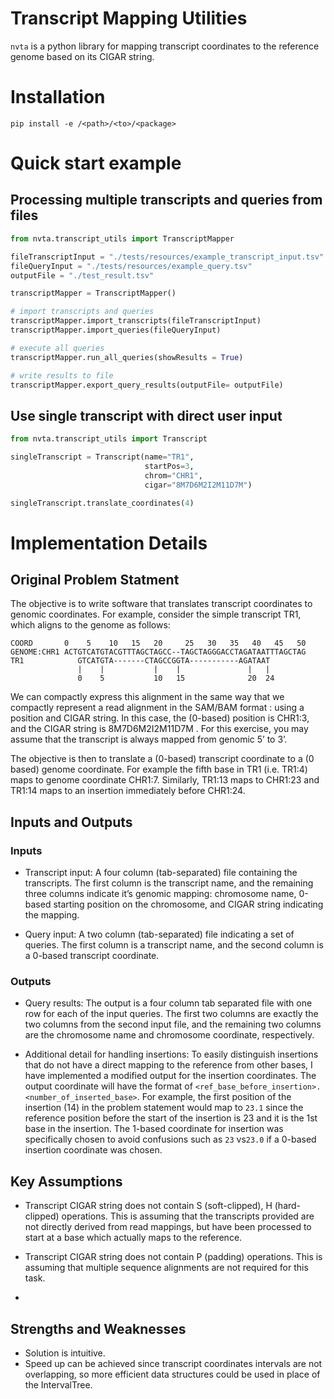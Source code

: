# Transcript Mapping Utilities 

`nvta` is a python library for mapping transcript coordinates to the reference genome based on its CIGAR string.

# Installation

`pip install -e /<path>/<to>/<package>`

# Quick start example

## Processing multiple transcripts and queries from files

```python
from nvta.transcript_utils import TranscriptMapper

fileTranscriptInput = "./tests/resources/example_transcript_input.tsv"
fileQueryInput = "./tests/resources/example_query.tsv"
outputFile = "./test_result.tsv"

transcriptMapper = TranscriptMapper()

# import transcripts and queries
transcriptMapper.import_transcripts(fileTranscriptInput)
transcriptMapper.import_queries(fileQueryInput)

# execute all queries
transcriptMapper.run_all_queries(showResults = True)

# write results to file
transcriptMapper.export_query_results(outputFile= outputFile)
```

## Use single transcript with direct user input

```python
from nvta.transcript_utils import Transcript

singleTranscript = Transcript(name="TR1",
                              startPos=3,
                              chrom="CHR1",
                              cigar="8M7D6M2I2M11D7M")

singleTranscript.translate_coordinates(4)

```

# Implementation Details

## Original Problem Statment

The objective is to write software that translates transcript coordinates to genomic coordinates. For example, consider the simple transcript TR1, which aligns to the genome as follows:

```
COORD       0    5    10   15   20     25   30   35   40   45   50
GENOME:CHR1 ACTGTCATGTACGTTTAGCTAGCC--TAGCTAGGGACCTAGATAATTTAGCTAG
TR1            GTCATGTA-------CTAGCCGGTA-----------AGATAAT
               |    |           |    |               |   |
               0    5           10   15              20  24
```
We can compactly express this alignment in the same way that we compactly represent a read alignment in the SAM/BAM format : using a position and CIGAR string. In this case, the (0-based) position is CHR1:3, and the CIGAR string is 8M7D6M2I2M11D7M . For this exercise, you may assume that the transcript is always mapped from genomic 5’ to 3’.

The objective is then to translate a (0-based) transcript coordinate to a (0 based) genome coordinate. For example the fifth base in TR1 (i.e. TR1:4) maps to genome coordinate CHR1:7. Similarly, TR1:13 maps to CHR1:23 and TR1:14 maps to an insertion immediately before CHR1:24.

## Inputs and Outputs

### Inputs
- Transcript input: A four column (tab-separated) file containing the transcripts. The first column is the transcript name, and the remaining three columns indicate it’s genomic mapping: chromosome name, 0-based starting position on the chromosome, and CIGAR string indicating the mapping.

- Query input: A two column (tab-separated) file indicating a set of queries. The first column is a transcript
name, and the second column is a 0-based transcript coordinate.

### Outputs

- Query results: The output is a four column tab separated file with one row for each of the input queries. The first two columns are exactly the two columns from the second input file, and the remaining two columns are the chromosome name and chromosome coordinate, respectively.

- Additional detail for handling insertions: To easily distinguish insertions that do not have a direct mapping to the reference from other bases, I have implemented a modified output for the insertion coordinates. The output coordinate will have the format of `<ref_base_before_insertion>.<number_of_inserted_base>`. For example, the first position of the insertion (14) in the problem statement would map to `23.1` since the reference position before the start of the insertion is 23 and it is the 1st base in the insertion. The 1-based coordinate for insertion was specifically chosen to avoid confusions such as `23` vs`23.0` if a 0-based insertion coordinate was chosen. 


## Key Assumptions

- Transcript CIGAR string does not contain S (soft-clipped), H (hard-clipped) operations. This is assuming that the transcripts provided are not directly derived from read mappings, but have been processed to start at a base which actually maps to the reference. 

- Transcript CIGAR string does not contain P (padding) operations. This is assuming that multiple sequence alignments are not required for this task.

- 
## Strengths and Weaknesses
- Solution is intuitive.
- Speed up can be achieved since transcript coordinates intervals are not overlapping, so more efficient data structures could be used in place of the IntervalTree.